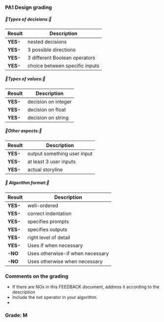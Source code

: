 ### PA1 Design grading

##### 🔺Types of decisions:🔻

|Result |Description|
|------------|-----------------------------------------|
| **YES-** | nested decisions |
| **YES-** | 3 possible directions|
| **YES-** | 3 different Boolean operators|
| **YES-** | choice between specific inputs|

##### 🔺Types of values:🔻

|Result |Description|
|------------|-----------------------------------------|
| **YES-** | decision on integer|
| **YES-** | decision on float|
| **YES-** | decision on string|

##### 🔺Other aspects:🔻

|Result |Description|
|------------|-----------------------------------------|
| **YES-** | output something user input|
| **YES-** | at least 3 user inputs|
| **YES-** | actual storyline|

##### 🔺 Algorithm format:🔻

|Result |Description|
|------------|-----------------------------------------|
| **YES-** | well-ordered|
| **YES-** | correct indentation|
| **YES-** | specifies prompts|
| **YES-** | specifies outputs|
| **YES-** | right level of detail|
| **YES-** | Uses if when necessary|
| **-NO** | Uses otherwise-if when necessary|
| **-NO** | Uses otherwise when necessary|

### Comments on the grading
- If there are NOs in this FEEDBACK document, address it according to the description
- Include the not operator in your algorithm. 
- 
### Grade: M